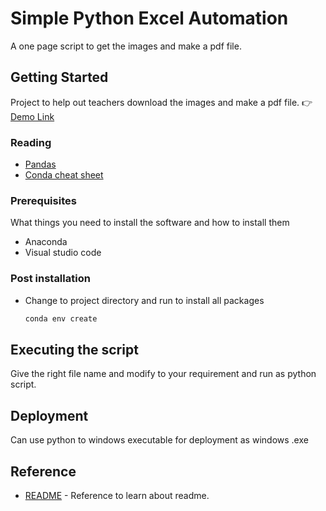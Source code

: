 # Simple Python Excel Automation

A one page script to get the images and make a pdf file.

## Getting Started

Project to help out teachers download the images and make a pdf file.
👉 [Demo Link](https://www.linkedin.com/posts/activity-6717881227606671360-bksx)

### Reading

* [Pandas](https://pandas.pydata.org/docs/getting_started/intro_tutorials/01_table_oriented.html)
* [Conda cheat sheet](https://docs.conda.io/projects/conda/en/4.6.0/_downloads/52a95608c49671267e40c689e0bc00ca/conda-cheatsheet.pdf)

### Prerequisites

What things you need to install the software and how to install them

* Anaconda
* Visual studio code

### Post installation

* Change to project directory and run to install all packages

    ```bash
    conda env create
    ```

## Executing the script

Give the right file name and modify to your requirement and run as python script.

## Deployment

Can use python to windows executable  for deployment as windows .exe

## Reference

* [README](https://commonmark.org/help/tutorial/03-paragraphs.html) - Reference to learn about readme.
